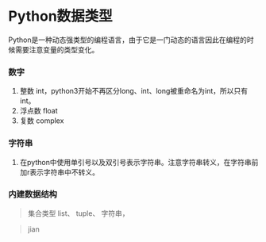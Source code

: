 # Python数据类型
Python是一种动态强类型的编程语言，由于它是一门动态的语言因此在编程的时候需要注意变量的类型变化。
### 数字
1.  整数 int，python3开始不再区分long、int、long被重命名为int，所以只有int。
2.  浮点数 float
3.  复数 complex
### 字符串
1.  在python中使用单引号以及双引号表示字符串。注意字符串转义，在字符串前加r表示字符串中不转义。
### 内建数据结构
 >  集合类型  list、 tuple、 字符串，  

>  jian

<!--stackedit_data:
eyJoaXN0b3J5IjpbLTEwMzk3NTU2MDMsMTYyNTU5OTIwNiwxOD
AxMTI0MTA2LC0xMzg5OTA2NywtMTYyNjg1MTI3OCw3MjUxOTA5
MzVdfQ==
-->